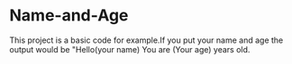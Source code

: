 # Name-and-Age
This project is a basic code for example.If you put your name and age the output would be "Hello(your name) You are (Your age) years old.
